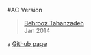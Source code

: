#AC Version
> [Behrooz Tahanzadeh](http://b-tz.com)<br/>
> Jan 2014

a [Github page](http://behrooz-tahanzadeh.github.io/AC-Version/)<br/>
